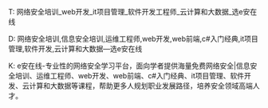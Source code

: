 T: 网络安全培训_web开发_it项目管理_软件开发工程师_云计算和大数据_选e安在线

D: 网络安全培训,信息安全培训,运维工程师,web开发,web前端,c#入门经典,it项目管理,软件开发,云计算和大数据—选e安在线

K: e安在线-专业性的网络安全学习平台，面向学者提供海量免费网络安全|信息安全培训、运维工程师、web开发、web前端、c#入门经典、it项目管理、软件开发、云计算和大数据等课程，帮助更多人规划职业发展路径，培养安全领域高端人才。